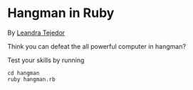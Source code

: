 # Hangman in Ruby
By [Leandra Tejedor](https://github.com/ltejedor)

Think you can defeat the all powerful computer in hangman?

Test your skills by running

```console
cd hangman
ruby hangman.rb
```